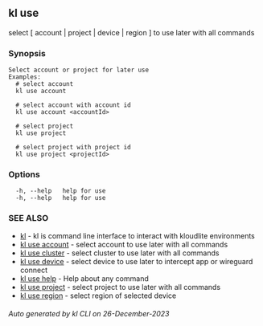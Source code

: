 ## kl use

select [ account | project | device | region ] to use later with all commands

### Synopsis

```
Select account or project for later use
Examples:
  # select account
  kl use account

  # select account with account id
  kl use account <accountId>

  # select project
  kl use project

  # select project with project id
  kl use project <projectId>

```

### Options

```
  -h, --help   help for use
  -h, --help   help for use
```

### SEE ALSO

* [kl](kl.md)  - kl is command line interface to interact with kloudlite environments
* [kl use account](kl_use_account.md)  - select account to use later with all commands
* [kl use cluster](kl_use_cluster.md)  - select cluster to use later with all commands
* [kl use device](kl_use_device.md)  - select device to use later to intercept app or wireguard connect
* [kl use help](kl_use_help.md)  - Help about any command
* [kl use project](kl_use_project.md)  - select project to use later with all commands
* [kl use region](kl_use_region.md)  - select region of selected device

###### Auto generated by kl CLI on 26-December-2023

